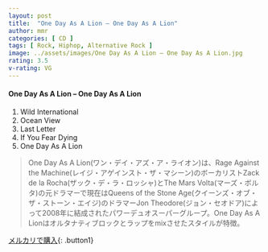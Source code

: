 ```yaml
---
layout: post
title:  "One Day As A Lion – One Day As A Lion"
author: mmr
categories: [ CD ]
tags: [ Rock, Hiphop, Alternative Rock ]
image: ../assets/images/One Day As A Lion – One Day As A Lion.jpg
rating: 3.5
v-rating: VG
---
```


#### One Day As A Lion – One Day As A Lion

1.  Wild International
2.  Ocean View
3.  Last Letter
4.  If You Fear Dying
5.  One Day As A Lion

> One Day As A Lion(ワン・デイ・アズ・ア・ライオン)は、Rage Against the Machine(レイジ・アゲインスト・ザ・マシーン)のボーカリストZack de la Rocha(ザック・デ・ラ・ロッシャ)とThe Mars Volta(マーズ・ボルタ)の元ドラマーで現在はQueens of the Stone Age(クイーンズ・オブ・ザ・ストーン・エイジ)のドラマーJon Theodore(ジョン・セオドア)によって2008年に結成されたパワーデュオスーパーグループ。One Day As A Lionはオルタナティブロックとラップをmixさせたスタイルが特徴。

[メルカリで購入](https://jp.mercari.com/item/m94029315505){: .button1}

